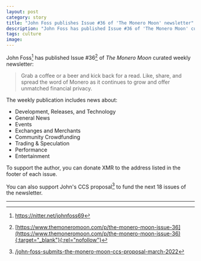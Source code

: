 ```yaml
---
layout: post
category: story
title: "John Foss publishes Issue #36 of 'The Monero Moon' newsletter"
description: "John Foss has published Issue #36 of 'The Monero Moon' curated weekly newsletter."
tags: culture
image: 
---
```


John Foss[^1] has published Issue #36[^2] of *The Monero Moon* curated weekly newsletter:

> Grab a coffee or a beer and kick back for a read. Like, share, and spread the word of Monero as it continues to grow and offer unmatched financial privacy. 

The weekly publication includes news about:

- Development, Releases, and Technology
- General News
- Events
- Exchanges and Merchants
- Community Crowdfunding
- Trading & Speculation
- Performance
- Entertainment

To support the author, you can donate XMR to the address listed in the footer of each issue.

You can also support John's CCS proposal[^3] to fund the next 18 issues of the newsletter.

---

[^1]: https://nitter.net/johnfoss69
[^2]: [https://www.themoneromoon.com/p/the-monero-moon-issue-36](https://www.themoneromoon.com/p/the-monero-moon-issue-36){:target="_blank"}{:rel="nofollow"}
[^3]: [/john-foss-submits-the-monero-moon-ccs-proposal-march-2022](/john-foss-submits-the-monero-moon-ccs-proposal-march-2022)
